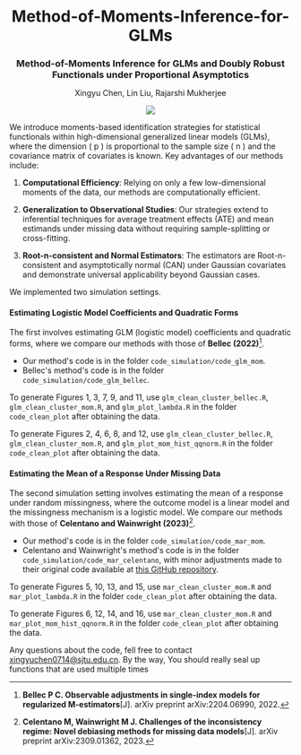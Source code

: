 
<h1 align="center" style="margin-bottom:0px; border-bottom:0px; padding-bottom:0px">Method-of-Moments-Inference-for-GLMs</h1>
<h3 align="center" style="margin-bottom:0px; border-bottom:0px; padding-bottom:0px">Method-of-Moments Inference for GLMs and Doubly Robust Functionals under Proportional Asymptotics</h3>
<p align="center" style="margin-bottom:0px; border-bottom:0px; padding-bottom:0px">Xingyu Chen, Lin Liu, Rajarshi Mukherjee</p>

<p align="center">
    <a style="text-decoration:none !important;" href=" " alt="arXiv"><img src="https://img.shields.io/badge/paper-arXiv-red" /></a>
</p>

We introduce moments-based identification strategies for statistical functionals within high-dimensional generalized linear models (GLMs), where the dimension \( p \) is proportional to the sample size \( n \) and the covariance matrix of covariates is known. Key advantages of our methods include:

1. **Computational Efficiency**: Relying on only a few low-dimensional moments of the data, our methods are computationally efficient.

2. **Generalization to Observational Studies**: Our strategies extend to inferential techniques for average treatment effects (ATE) and mean estimands under missing data without requiring sample-splitting or cross-fitting.

3. **Root-n-consistent and Normal Estimators**: The estimators are Root-n-consistent and asymptotically normal (CAN) under Gaussian covariates and demonstrate universal applicability beyond Gaussian cases.


We implemented two simulation settings.

#### Estimating Logistic Model Coefficients and Quadratic Forms
The first involves estimating GLM (logistic model) coefficients and quadratic forms, where we compare our methods with those of **Bellec (2022)**[^1].

- Our method's code is in the folder `code_simulation/code_glm_mom`.
- Bellec's method's code is in the folder `code_simulation/code_glm_bellec`.

To generate Figures 1, 3, 7, 9, and 11, use `glm_clean_cluster_bellec.R`, `glm_clean_cluster_mom.R`, and `glm_plot_lambda.R` in the folder `code_clean_plot` after obtaining the data.

To generate Figures 2, 4, 6, 8, and 12, use `glm_clean_cluster_bellec.R`, `glm_clean_cluster_mom.R`, and `glm_plot_mom_hist_qqnorm.R` in the folder `code_clean_plot` after obtaining the data.

#### Estimating the Mean of a Response Under Missing Data
The second simulation setting involves estimating the mean of a response under random missingness, where the outcome model is a linear model and the missingness mechanism is a logistic model. We compare our methods with those of **Celentano and Wainwright (2023)**[^2].

- Our method's code is in the folder `code_simulation/code_mar_mom`.
- Celentano and Wainwright's method's code is in the folder `code_simulation/code_mar_celentano`, with minor adjustments made to their original code available at [this GitHub repository](https://github.com/mcelentano/Debiasing_for_missing_data).

To generate Figures 5, 10, 13, and 15, use `mar_clean_cluster_mom.R` and `mar_plot_lambda.R` in the folder `code_clean_plot` after obtaining the data.

To generate Figures 6, 12, 14, and 16, use `mar_clean_cluster_mom.R` and `mar_plot_mom_hist_qqnorm.R` in the folder `code_clean_plot` after obtaining the data.

Any questions about the code, fell free to contact xingyuchen0714@sjtu.edu.cn. By the way, You should really seal up functions that are used multiple times

[^1]: **Bellec P C. Observable adjustments in single-index models for regularized M-estimators**[J]. arXiv preprint arXiv:2204.06990, 2022.

[^2]: **Celentano M, Wainwright M J. Challenges of the inconsistency regime: Novel debiasing methods for missing data models**[J]. arXiv preprint arXiv:2309.01362, 2023.